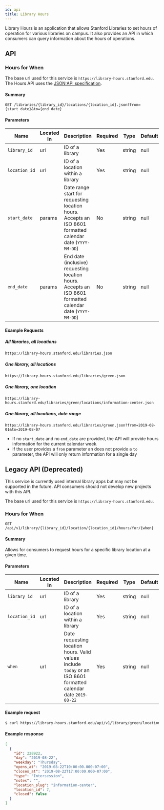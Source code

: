 ```yaml
---
id: api
title: Library Hours
---
```

Library Hours is an application that allows Stanford Libraries to set hours of operation for various libraries on campus. It also provides an API in which consumers can query information about the hours of operations.


## API

### Hours for When

The base url used for this service is `https://library-hours.stanford.edu`. The Hours API uses the [JSON:API specification](https://jsonapi.org/).

#### Summary

```
GET /libraries/{library_id}/locations/{location_id}.json?from={start_date}&to={end_date}
```

#### Parameters

Name | Located In | Description | Required | Type | Default | Example
---- | ---------- | ----------- | -------- | ------ | ------- | ------
`library_id` | url | ID of a library | Yes | string | null | `green`
`location_id` | url | ID of a location within a library | Yes | string | null | `information-center`
`start_date` | params | Date range start for requesting location hours. Accepts an ISO 8601 formatted calendar date (`YYYY-MM-DD`) | No | string | null | `2019-08-01`
`end_date` | params | End date (inclusive) requesting location hours. Accepts an ISO 8601 formatted calendar date (`YYYY-MM-DD`)| No | string | null | `2019-08-07`

#### Example Requests

##### All libraries, all locations
```
https://library-hours.stanford.edu/libraries.json
```
##### One library, all locations
```
https://library-hours.stanford.edu/libraries/green.json
```

##### One library, one location
```
https://library-hours.stanford.edu/libraries/green/locations/information-center.json
```

##### One library, all locations, date range
```
https://library-hours.stanford.edu/libraries/green.json?from=2019-08-01&to=2019-08-07
```
- If no `start_date` and no `end_date` are provided, the API will provide hours information for the current calendar week.
- If the user provides a `from` parameter an does not provide a `to` parameter, the API will only return information for a single day

## Legacy API (Deprecated)

This service is currently used internal library apps but may not be supported in the future. API consumers should not develop new projects with this API.  

The base url used for this service is `https://library-hours.stanford.edu`.

### Hours for When

```
GET /api/v1/library/{library_id}/location/{location_id}/hours/for/{when}
```

#### Summary
Allows for consumers to request hours for a specific library location at a given time.

#### Parameters

Name | Located In | Description | Required | Type | Default | Example
---- | ---------- | ----------- | -------- | ------ | ------- | ------
`library_id` | url | ID of a library | Yes | string | null | `green`
`location_id` | url | ID of a location within a library | Yes | string | null | `information-center`
`when` | url | Date requesting location hours. Valid values include `today` or an ISO 8601 formatted calendar date `2019-08-22` | Yes | string | null | `2019-08-22`

#### Example request
```sh
$ curl https://library-hours.stanford.edu/api/v1/library/green/location/information-center/hours/for/2019-08-22
```

#### Example response
```json
[
  {
    "id": 228922,
    "day": "2019-08-22",
    "weekday": "Thursday",
    "opens_at": "2019-08-22T10:00:00.000-07:00",
    "closes_at": "2019-08-22T17:00:00.000-07:00",
    "type": "Intersession",
    "notes": "",
    "location_slug": "information-center",
    "location_id": 7,
    "closed": false
  }
]
```
